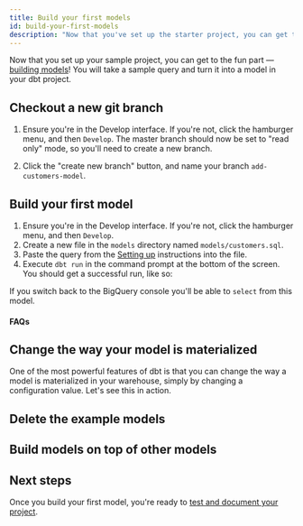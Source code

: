 ```yaml
---
title: Build your first models
id: build-your-first-models
description: "Now that you've set up the starter project, you can get to the fun part — building models!"
---
```


Now that you set up your sample project, you can get to the fun part — [building models](building-models)! You will take a sample query and turn it into a model in your dbt project.

## Checkout a new git branch

1. Ensure you're in the Develop interface. If you're not, click the hamburger menu, and then `Develop`. The master branch should now be set to "read only" mode, so you'll need to create a new branch.

2. Click the "create new branch" button, and name your branch `add-customers-model`.

<Lightbox src="/img/checkout-branch-dbt-cloud.png" title="Checkout a new branch" />

## Build your first model

<LoomVideo id="09919ddb02e44015878c9e93e15fe792" />

1. Ensure you're in the Develop interface. If you're not, click the hamburger menu, and then `Develop`.
2. Create a new file in the `models` directory named `models/customers.sql`.
3. Paste the query from the [Setting up](/tutorial/getting-set-up) instructions into the file.
4. Execute `dbt run` in the command prompt at the bottom of the screen. You should get a successful run, like so:

<Lightbox src="/img/first-model-dbt-cloud.png" title="A successful run with dbt Cloud" />

If you switch back to the BigQuery console you'll be able to `select` from this model.
#### FAQs

<FAQ src="checking-logs" />
<FAQ src="which-schema" />
<FAQ src="create-a-schema" />
<FAQ src="run-downtime" />
<FAQ src="sql-errors" />


## Change the way your model is materialized

One of the most powerful features of dbt is that you can change the way a model is materialized in your warehouse, simply by changing a configuration value. Let's see this in action.

<LoomVideo id="fbaa9948dccf4f74a17ffc7de1ddf4f2" />

<Snippet src="tutorial-change-way-model-materialized" />

## Delete the example models

<Snippet src="tutorial-delete-example-models" />

<LoomVideo id="093d46e965994cb6a13e8a98559f6f9f" />

## Build models on top of other models

<Snippet src="tutorial-build-models-atop-other-models" />

<LoomVideo id="cf070e26faa3423e80338e6a918ae9f8" />

## Next steps

Once you build your first model, you're ready to [test and document your project](tutorial/building-your-first-project/test-and-document-your-project).

<Snippet src="tutorial-next-steps-1st-model" />

<LoomVideo id="8e9ff6e496e44347afe7accc44eb6c79" />